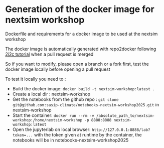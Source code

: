 # Generation of the docker image for nextsim workshop

Dockerfile and requirements for a docker image to be used at the nextsim workshop

The docker image is automatically generated with repo2docker following [2i2c tutorial](https://docs.2i2c.org/admin/howto/environment/hub-user-image-template-guide/) when a pull request is merged

So if you want to modify, please open a branch or a fork first, test the docker image locally before opening a pull request

To test it locally you need to :

 - Build the docker image: `docker build -t nextsim-workshop:latest .`
 - Create a local dir : nextsim-workshop
 - Get the notebooks from the github repo : `git clone git@github.com:sasip-climate/notebooks-nextsim-workshop2025.git` in nextsim-workshop
 - Start the container: `docker run --rm -v /absolute_path_to/nextsim-workshop:/home/nextsim-workshop -p 8888:8888 nextsim-workshop:latest`
 - Open the jupyterlab on local browser: `http://127.0.0.1:8888/lab?token=...` with the token given at runtime by the container, the notebooks will be in notebooks-nextsim-workshop2025
